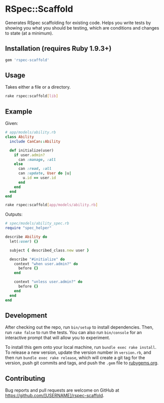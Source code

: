 # RSpec::Scaffold

Generates RSpec scaffolding for existing code. Helps you write tests by showing you what you should be testing, 
which are conditions and changes to state (at a minimum).

## Installation (requires Ruby 1.9.3+)

```ruby
gem 'rspec-scaffold'
```

## Usage

Takes either a file or a directory.

```bash
rake rspec:scaffold[lib]
```

## Example

Given:

```ruby
# app/models/ability.rb
class Ability
  include CanCan::Ability

  def initialize(user)
    if user.admin?
      can :manage, :all
    else
      can :read, :all
      can :update, User do |u|
        u.id == user.id
      end
    end
  end
end
```

```bash
rake rspec:scaffold[app/models/ability.rb]
```

Outputs:

```ruby
# spec/models/ability_spec.rb
require "spec_helper"

describe Ability do
  let(:user) {}

  subject { described_class.new user }

  describe "#initialize" do
    context "when user.admin?" do
      before {}
    end

    context "unless user.admin?" do
      before {}
    end
  end
end
```

## Development

After checking out the repo, run `bin/setup` to install dependencies. Then, run `rake false` to run the tests. You can also run `bin/console` for an interactive prompt that will allow you to experiment.

To install this gem onto your local machine, run `bundle exec rake install`. To release a new version, update the version number in `version.rb`, and then run `bundle exec rake release`, which will create a git tag for the version, push git commits and tags, and push the `.gem` file to [rubygems.org](https://rubygems.org).

## Contributing

Bug reports and pull requests are welcome on GitHub at https://github.com/[USERNAME]/rspec-scaffold.

